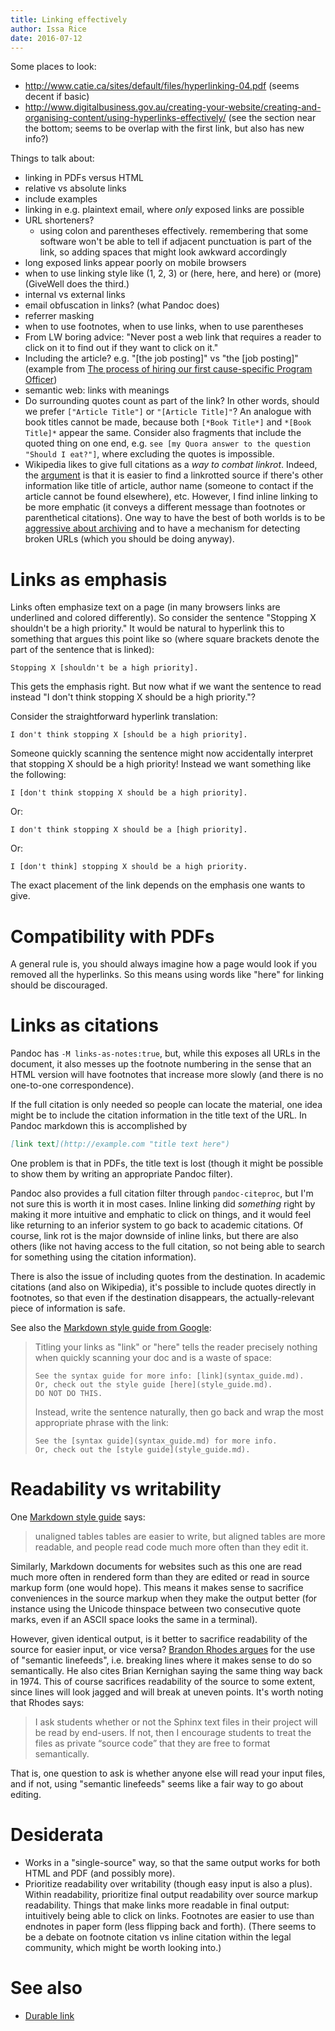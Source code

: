 ```yaml
---
title: Linking effectively
author: Issa Rice
date: 2016-07-12
---
```


Some places to look:

- <http://www.catie.ca/sites/default/files/hyperlinking-04.pdf> (seems decent if basic)
- <http://www.digitalbusiness.gov.au/creating-your-website/creating-and-organising-content/using-hyperlinks-effectively/> (see the section near the bottom; seems to be overlap with the first link, but also has new info?)

Things to talk about:

- linking in PDFs versus HTML
- relative vs absolute links
- include examples
- linking in e.g. plaintext email, where *only* exposed links are possible
- URL shorteners?
    - using colon and parentheses effectively. remembering that some
      software won't be able to tell if adjacent punctuation is part of
      the link, so adding spaces that might look awkward accordingly
- long exposed links appear poorly on mobile browsers
- when to use linking style like (1, 2, 3) or (here, here, and here) or (more) (GiveWell does the third.)
- internal vs external links
- email obfuscation in links? (what Pandoc does)
- referrer masking
- when to use footnotes, when to use links, when to use parentheses
- From LW boring advice: "Never post a web link that requires a reader to click on it to find out if they want to click on it."
- Including the article? e.g. "\[the job posting\]" vs "the \[job posting\]"
  (example from [The process of hiring our first cause-specific Program
  Officer][givewell post])
- semantic web: links with meanings
- Do surrounding quotes count as part of the link?
In other words, should we prefer `["Article Title"]` or `"[Article Title]"`?
An analogue with book titles cannot be made, because both `[*Book Title*]` and `*[Book Title]*` appear the same.
Consider also fragments that include the quoted thing on one end, e.g. `see [my Quora answer to the question "Should I eat?"]`, where excluding the quotes is impossible.
- Wikipedia likes to give full citations as a *way to combat linkrot*.
Indeed, the [argument](https://en.wikipedia.org/wiki/Wikipedia:Citing_sources#Handling_links_in_citations) is that it is easier to find a linkrotted source if there's other information like title of article, author name (someone to contact if the article cannot be found elsewhere), etc.
However, I find inline linking to be more emphatic (it conveys a different message than footnotes or parenthetical citations).
One way to have the best of both worlds is to be [aggressive about archiving](digital-preservation) and to have a mechanism for detecting broken URLs (which you should be doing anyway).

# Links as emphasis

Links often emphasize text on a page (in many browsers links are underlined
and colored differently). So consider the sentence "Stopping X shouldn't be a
high priority." It would be natural to hyperlink this to something that argues
this point like so (where square brackets denote the part of the sentence that
is linked):

```
Stopping X [shouldn't be a high priority].
```

This gets the emphasis right. But now what if we want the sentence to read
instead "I don't think stopping X should be a high priority."?

Consider the straightforward hyperlink translation:

```
I don't think stopping X [should be a high priority].
```

Someone quickly scanning the sentence might now accidentally interpret that
stopping X should be a high priority! Instead we want something like the
following:

```
I [don't think stopping X should be a high priority].
```

Or:

```
I don't think stopping X should be a [high priority].
```

Or:

```
I [don't think] stopping X should be a high priority.
```

The exact placement of the link depends on the emphasis one wants to give.

# Compatibility with PDFs

A general rule is, you should always imagine how a page would look if you
removed all the hyperlinks. So this means using words like "here" for linking
should be discouraged.

# Links as citations

Pandoc has `-M links-as-notes:true`, but, while this exposes all URLs in the
document, it also messes up the footnote numbering in the sense that an HTML
version will have footnotes that increase more slowly (and there is no
one-to-one correspondence).

If the full citation is only needed so people can locate the material, one
idea might be to include the citation information in the title text of the
URL. In Pandoc markdown this is accomplished by

```markdown
[link text](http://example.com "title text here")
```

One problem is that in PDFs, the title text is lost (though it might be
possible to show them by writing an appropriate Pandoc filter).

Pandoc also provides a full citation filter through `pandoc-citeproc`, but I'm
not sure this is worth it in most cases. Inline linking did *something* right
by making it more intuitive and emphatic to click on things, and it would feel
like returning to an inferior system to go back to academic citations. Of
course, link rot is the major downside of inline links, but there are also
others (like not having access to the full citation, so not being able to
search for something using the citation information).

There is also the issue of including quotes from the destination. In academic
citations (and also on Wikipedia), it's possible to include quotes directly in
footnotes, so that even if the destination disappears, the actually-relevant
piece of information is safe.

See also the [Markdown style guide from Google][google guide]:

> Titling your links as "link" or "here" tells the reader precisely nothing
> when quickly scanning your doc and is a waste of space:
>
>     See the syntax guide for more info: [link](syntax_guide.md).
>     Or, check out the style guide [here](style_guide.md).
>     DO NOT DO THIS.
>
> Instead, write the sentence naturally, then go back and wrap the most
> appropriate phrase with the link:
>
>     See the [syntax guide](syntax_guide.md) for more info.
>     Or, check out the [style guide](style_guide.md).

# Readability vs writability

One [Markdown style guide][markdown guide] says:

> unaligned tables tables are easier to write, but aligned tables are more
> readable, and people read code much more often than they edit it.

Similarly, Markdown documents for websites such as this one are read much more
often in rendered form than they are edited or read in source markup form (one
would hope). This means it makes sense to sacrifice conveniences in the source
markup when they make the output better (for instance using the Unicode
thinspace between two consecutive quote marks, even if an ASCII space looks the
same in a terminal).

However, given identical output, is it better to sacrifice readability of the
source for easier input, or vice versa?
[Brandon Rhodes argues][rhodes] for the use of "semantic linefeeds", i.e.
breaking lines where it makes sense to do so semantically.
He also cites Brian Kernighan saying the same thing way back in 1974.
This of course sacrifices readability of the source to some extent,
since lines will look jagged and will break at uneven points.
It's worth noting that Rhodes says:

> I ask students whether or not the Sphinx text files in their project will be
> read by end-users. If not, then I encourage students to treat the files as
> private “source code” that they are free to format semantically.

That is, one question to ask is whether anyone else will read your input files,
and if not, using "semantic linefeeds" seems like a fair way to go about
editing.

# Desiderata

-   Works in a "single-source" way, so that the same output works for both HTML
    and PDF (and possibly more).
-   Prioritize readability over writability (though easy input is also a plus).
    Within readability, prioritize final output readability over source markup
    readability. Things that make links more readable in final output:
    intuitively being able to click on links. Footnotes are easier to use than
    endnotes in paper form (less flipping back and forth). (There seems to be a
    debate on footnote citation vs inline citation within the legal community,
    which might be worth looking into.)

# See also

- [Durable link]()

[givewell post]: http://blog.givewell.org/2015/09/03/the-process-of-hiring-our-first-cause-specific-program-officer/
[google guide]: https://github.com/google/styleguide/blob/3591b2e540cbcb07423e02d20eee482165776603/docguide/style.md#use-informative-markdown-link-titles
[markdown guide]: http://www.cirosantilli.com/markdown-style-guide/ "Ciro Santilli. \"Markdown Style Guide\"."
[rhodes]: http://rhodesmill.org/brandon/2012/one-sentence-per-line/ "Brandon Rhodes. “Semantic Linefeeds”. April 3, 2012."

